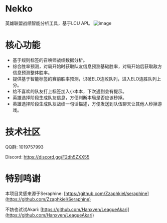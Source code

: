 # Nekko

英雄联盟战绩智能分析工具，基于LCU API。
![image](https://github.com/user-attachments/assets/41771bc7-021b-47be-9e0e-740ee7f5d866)

# 核心功能
- 基于规则标签的召唤师战绩数据分析。
- 综合胜率预测，对局开始时获取队友信息预测基础胜率，对局开始后获取敌方信息预测整体胜率。
- 提供基于智能标签的赛前胜率预测，识破ELO连败队列，进入ELO连胜队列上分。
- 给不喜欢的队友打上标签加入小本本，下次遇到会有提示。
- 英雄选择阶段生成队友信息，方便判断本局是否应该秒掉。
- 英雄选择阶段生成队友战绩一句话描述，方便发送到队伍聊天让其他人秒掉游戏。
# 技术社区
QQ群: 1019757993 

Discord: https://discord.gg/F2dh5ZXX55

# 特别鸣谢

本项目灵感来源于Seraphine:
[https://github.com/Zzaphkiel/seraphine](https://github.com/Zzaphkiel/Seraphine)

不妨也试试Akari:
[https://github.com/Hanxven/LeagueAkari](https://github.com/Hanxven/LeagueAkari)

